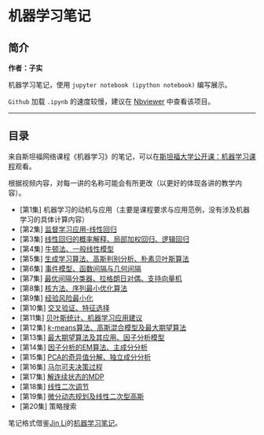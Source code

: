 # 机器学习笔记

## 简介

**作者：子实**

机器学习笔记，使用 `jupyter notebook (ipython notebook)` 编写展示。

`Github` 加载 `.ipynb` 的速度较慢，建议在 [Nbviewer](http://nbviewer.jupyter.org/github/zlotus/notes-LSJU-machine-learning/blob/master/ReadMe.ipynb?flush_cache=true) 中查看该项目。

----

## 目录

来自斯坦福网络课程《机器学习》的笔记，可以在[斯坦福大学公开课：机器学习课程](http://open.163.com/special/opencourse/machinelearning.html)观看。

根据视频内容，对每一讲的名称可能会有所更改（以更好的体现各讲的教学内容）。

- [第1集] 机器学习的动机与应用（主要是课程要求与应用范例，没有涉及机器学习的具体计算内容）
- [第2集] [监督学习应用-线性回归](chapter02.ipynb)
- [第3集] [线性回归的概率解释、局部加权回归、逻辑回归](chapter03.ipynb)
- [第4集] [牛顿法、一般线性模型](chapter04.ipynb)
- [第5集] [生成学习算法、高斯判别分析、朴素贝叶斯算法](chapter05.ipynb)
- [第6集] [事件模型、函数间隔与几何间隔](chapter06.ipynb)
- [第7集] [最优间隔分类器、拉格朗日对偶、支持向量机](chapter07.ipynb)
- [第8集] [核方法、序列最小优化算法](chapter08.ipynb)
- [第9集] [经验风险最小化](chapter09.ipynb)
- [第10集] [交叉验证、特征选择](chapter10.ipynb)
- [第11集] [贝叶斯统计、机器学习应用建议](chapter11.ipynb)
- [第12集] [$k$-means算法、高斯混合模型及最大期望算法](chapter12.ipynb)
- [第13集] [最大期望算法及其应用、因子分析模型](chapter13.ipynb)
- [第14集] [因子分析的EM算法、主成分分析](chapter14.ipynb)
- [第15集] [PCA的奇异值分解、独立成分分析](chapter15.ipynb)
- [第16集] [马尔可夫决策过程](chapter16.ipynb)
- [第17集] [解连续状态的MDP](chapter17.ipynb)
- [第18集] [线性二次调节](chapter18.ipynb)
- [第19集] [微分动态规划及线性二次型高斯](chapter19.ipynb)
- [第20集] 策略搜索

笔记格式借鉴[Jin Li](https://github.com/lijin-THU/)的[机器学习笔记](https://github.com/lijin-THU/notes-machine-learning)。